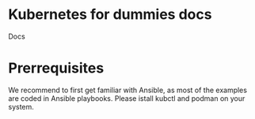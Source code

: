 # Kubernetes for dummies docs
Docs 

# Prerrequisites
We recommend to first get familiar with Ansible, as most of the examples are coded in Ansible playbooks.
Please istall kubctl and podman on your system.